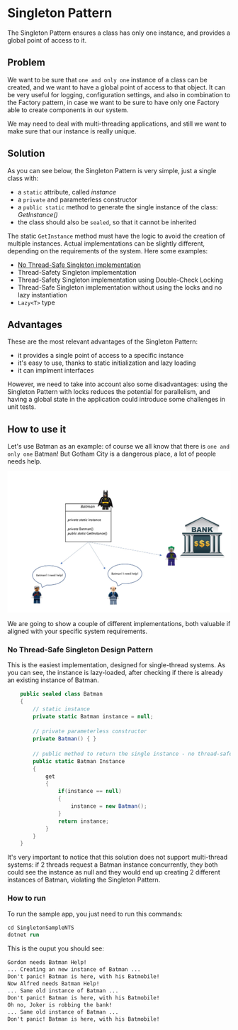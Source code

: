 # Singleton Pattern

The Singleton Pattern ensures a class has only one instance, and provides a global point of access to it.

## Problem

We want to be sure that `one and only one` instance of a class can be created, and we want to have a global point of access to that object. It can be very useful for logging, configuration settings, and also in combination to the Factory pattern, in case we want to be sure to have only one Factory able to create components in our system.

We may need to deal with multi-threading applications, and still we want to make sure that our instance is really unique.

## Solution

As you can see below, the Singleton Pattern is very simple, just a single class with:

- a `static` attribute, called *instance*
- a `private` and parameterless constructor
- a `public static` method to generate the single instance of the class: *GetInstance()*
- the class should also be `sealed`, so that it cannot be inherited

The static `GetInstance` method must have the logic to avoid the creation of multiple instances. Actual implementations can be slightly different, depending on the requirements of the system. Here some examples:

- [No Thread-Safe Singleton implementation](#no-thread-safe-singleton-design-pattern)
- Thread-Safety Singleton implementation
- Thread-Safety Singleton implementation using Double-Check Locking
- Thread-Safe Singleton implementation without using the locks and no lazy instantiation
- `Lazy<T>` type

## Advantages

These are the most relevant advantages of the Singleton Pattern:

- it provides a single point of access to a specific instance
- it's easy to use, thanks to static initialization and lazy loading
- it can implment interfaces

However, we need to take into account also some disadvantages: using the Singleton Pattern with locks reduces the potential for parallelism, and having a global state in the application could introduce some challenges in unit tests.

## How to use it

Let's use Batman as an example: of course we all know that there is `one and only one` Batman! But Gotham City is a dangerous place, a lot of people needs help.

![BatmanSingleton](./img/singletonBatman.jpg)

We are going to show a couple of different implementations, both valuable if aligned with your specific system requirements.

### No Thread-Safe Singleton Design Pattern

This is the easiest implementation, designed for single-thread systems.
As you can see, the instance is lazy-loaded, after checking if there is already an existing instance of Batman.

```csharp
    public sealed class Batman
    {
        // static instance
        private static Batman instance = null;

        // private parameterless constructor
        private Batman() { }

        // public method to return the single instance - no thread-safe
        public static Batman Instance
        {
            get
            {
                if(instance == null)
                {
                    instance = new Batman();
                }
                return instance;
            }
        }
    }

```

It's very important to notice that this solution does not support multi-thread systems: if 2 threads request a Batman instance concurrently, they both could see the instance as null and they would end up creating 2 different instances of Batman, violating the Singleton Pattern.

### How to run

To run the sample app, you just need to run this commands:

```ps
cd SingletonSampleNTS
dotnet run
```

This is the ouput you should see:

```
Gordon needs Batman Help!
... Creating an new instance of Batman ...
Don't panic! Batman is here, with his Batmobile!
Now Alfred needs Batman Help!
... Same old instance of Batman ...
Don't panic! Batman is here, with his Batmobile!
Oh no, Joker is robbing the bank!
... Same old instance of Batman ...
Don't panic! Batman is here, with his Batmobile!
```
